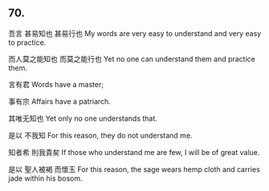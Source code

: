 ## 70.

吾言
甚易知也
甚易行也
My words
are very easy to understand
and very easy to practice.

而人莫之能知也
而莫之能行也
Yet no one can understand them
and practice them.

言有君
Words have a master;

事有宗
Affairs have a patriarch.

其唯无知也
Yet only no one understands that.

是以
不我知
For this reason,
they do not understand me.

知者希
則我貴矣
If those who understand me are few,
I will be of great value.

是以
聖人被褐
而懷玉
For this reason,
the sage wears hemp cloth
and carries jade within his bosom.

